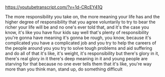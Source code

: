 https://youtubetranscript.com/?v=1d-CRcEY41Q

 The more responsibility you take on, the more meaning your life has and the higher degree of responsibility that you agree voluntarily to try to bear the richer your life will be and no one's ever told that, and it's the case you know, it's like you have four kids say well that's plenty of responsibility you're gonna have meaning it's gonna be rough, you know, because it's complicated you have a complicated job and you try to help the careers of the people around you you try to solve tough problems and aid suffering and do all of that it's like, it's weight, it's responsibility but there's glory in it, there's real glory in it there's deep meaning in it and young people are starving for that because no one ever tells them that it's like, you're way more than you think man, stand up, do something difficult
